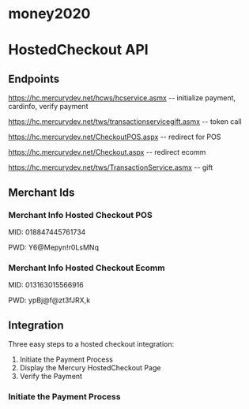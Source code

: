 money2020
=========

# HostedCheckout API

## Endpoints

https://hc.mercurydev.net/hcws/hcservice.asmx -- initialize payment, cardinfo, verify payment

https://hc.mercurydev.net/tws/transactionservicegift.asmx -- token call

https://hc.mercurydev.net/CheckoutPOS.aspx -- redirect for POS

https://hc.mercurydev.net/Checkout.aspx -- redirect ecomm

https://hc.mercurydev.net/tws/TransactionService.asmx -- gift
	
## Merchant Ids

### Merchant Info Hosted Checkout POS
MID: 018847445761734

PWD: Y6@Mepyn!r0LsMNq

### Merchant Info Hosted Checkout Ecomm
MID: 013163015566916

PWD: ypBj@f@zt3fJRX,k

## Integration

Three easy steps to a hosted checkout integration:

1. Initiate the Payment Process
2. Display the Mercury HostedCheckout Page
3. Verify the Payment

### Initiate the Payment Process

